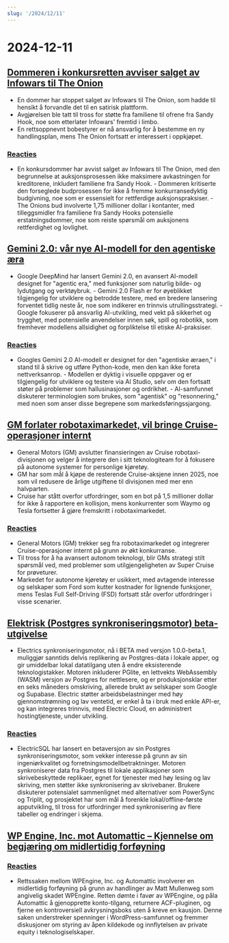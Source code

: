 ```yaml
---
slug: '/2024/12/11'
---
```


# 2024-12-11

## [Dommeren i konkursretten avviser salget av Infowars til The Onion](https://www.nytimes.com/2024/12/10/business/media/the-onion-infowars-alex-jones.html)

- En dommer har stoppet salget av Infowars til The Onion, som hadde til hensikt å forvandle det til en satirisk plattform.
- Avgjørelsen ble tatt til tross for støtte fra familiene til ofrene fra Sandy Hook, noe som etterlater Infowars' fremtid i limbo.
- En rettsoppnevnt bobestyrer er nå ansvarlig for å bestemme en ny handlingsplan, mens The Onion fortsatt er interessert i oppkjøpet.

### [Reacties](https://news.ycombinator.com/item?id=42384921)

- En konkursdommer har avvist salget av Infowars til The Onion, med den begrunnelse at auksjonsprosessen ikke maksimere avkastningen for kreditorene, inkludert familiene fra Sandy Hook. - Dommeren kritiserte den forseglede budprosessen for ikke å fremme konkurransedyktig budgivning, noe som er essensielt for rettferdige auksjonspraksiser. - The Onions bud involverte 1,75 millioner dollar i kontanter, med tilleggsmidler fra familiene fra Sandy Hooks potensielle erstatningsdommer, noe som reiste spørsmål om auksjonens rettferdighet og lovlighet.

## [Gemini 2.0: vår nye AI-modell for den agentiske æra](https://blog.google/technology/google-deepmind/google-gemini-ai-update-december-2024/)

- Google DeepMind har lansert Gemini 2.0, en avansert AI-modell designet for "agentic era," med funksjoner som naturlig bilde- og lydutgang og verktøybruk. - Gemini 2.0 Flash er for øyeblikket tilgjengelig for utviklere og betrodde testere, med en bredere lansering forventet tidlig neste år, noe som indikerer en trinnvis utrullingsstrategi. - Google fokuserer på ansvarlig AI-utvikling, med vekt på sikkerhet og trygghet, med potensielle anvendelser innen søk, spill og robotikk, som fremhever modellens allsidighet og forpliktelse til etiske AI-praksiser.

### [Reacties](https://news.ycombinator.com/item?id=42388783)

- Googles Gemini 2.0 AI-modell er designet for den "agentiske æraen," i stand til å skrive og utføre Python-kode, men den kan ikke foreta nettverksanrop. - Modellen er dyktig i visuelle oppgaver og er tilgjengelig for utviklere og testere via AI Studio, selv om den fortsatt støter på problemer som hallusinasjoner og ordrikhet. - AI-samfunnet diskuterer terminologien som brukes, som "agentisk" og "resonnering," med noen som anser disse begrepene som markedsføringssjargong.

## [GM forlater robotaximarkedet, vil bringe Cruise-operasjoner internt](https://www.cnbc.com/2024/12/10/gm-halts-funding-of-robotaxi-development-by-cruise.html)

- General Motors (GM) avslutter finansieringen av Cruise robotaxi-divisjonen og velger å integrere den i sitt teknologiteam for å fokusere på autonome systemer for personlige kjøretøy.
- GM har som mål å kjøpe de resterende Cruise-aksjene innen 2025, noe som vil redusere de årlige utgiftene til divisjonen med mer enn halvparten.
- Cruise har stått overfor utfordringer, som en bot på 1,5 millioner dollar for ikke å rapportere en kollisjon, mens konkurrenter som Waymo og Tesla fortsetter å gjøre fremskritt i robotaximarkedet.

### [Reacties](https://news.ycombinator.com/item?id=42381637)

- General Motors (GM) trekker seg fra robotaximarkedet og integrerer Cruise-operasjoner internt på grunn av økt konkurranse.
- Til tross for å ha avansert autonom teknologi, blir GMs strategi stilt spørsmål ved, med problemer som utilgjengeligheten av Super Cruise for prøveturer.
- Markedet for autonome kjøretøy er usikkert, med avtagende interesse og selskaper som Ford som kutter kostnader for lignende funksjoner, mens Teslas Full Self-Driving (FSD) fortsatt står overfor utfordringer i visse scenarier.

## [Elektrisk (Postgres synkroniseringsmotor) beta-utgivelse](https://electric-sql.com/blog/2024/12/10/electric-beta-release)

- Electrics synkroniseringsmotor, nå i BETA med versjon 1.0.0-beta.1, muliggjør sanntids delvis replikering av Postgres-data i lokale apper, og gir umiddelbar lokal datatilgang uten å endre eksisterende teknologistakker. Motoren inkluderer PGlite, en lettvekts WebAssembly (WASM) versjon av Postgres for nettlesere, og er produksjonsklar etter en seks måneders omskriving, allerede brukt av selskaper som Google og Supabase. Electric støtter arbeidsbelastninger med høy gjennomstrømning og lav ventetid, er enkel å ta i bruk med enkle API-er, og kan integreres trinnvis, med Electric Cloud, en administrert hostingtjeneste, under utvikling.

### [Reacties](https://news.ycombinator.com/item?id=42383136)

- ElectricSQL har lansert en betaversjon av sin Postgres synkroniseringsmotor, som vekker interesse på grunn av sin ingeniørkvalitet og forretningsmodellbetraktninger. Motoren synkroniserer data fra Postgres til lokale applikasjoner som skrivebeskyttede replikaer, egnet for tjenester med høy lesing og lav skriving, men støtter ikke synkronisering av skrivebaner. Brukere diskuterer potensialet sammenlignet med alternativer som PowerSync og Triplit, og prosjektet har som mål å forenkle lokal/offline-første apputvikling, til tross for utfordringer med synkronisering av flere tabeller og endringer i skjema.

## [WP Engine, Inc. mot Automattic – Kjennelse om begjæring om midlertidig forføyning](https://www.courtlistener.com/docket/69221176/64/wpengine-inc-v-automattic-inc/)

### [Reacties](https://news.ycombinator.com/item?id=42382829)

- Rettssaken mellom WPEngine, Inc. og Automattic involverer en midlertidig forføyning på grunn av handlinger av Matt Mullenweg som angivelig skadet WPEngine. Retten dømte i favør av WPEngine, og påla Automattic å gjenopprette konto-tilgang, returnere ACF-pluginen, og fjerne en kontroversiell avkrysningsboks uten å kreve en kausjon. Denne saken understreker spenninger i WordPress-samfunnet og fremmer diskusjoner om styring av åpen kildekode og innflytelsen av private equity i teknologiselskaper.

<head>
  <meta property="og:title" content="Dommeren i konkursretten avviser salget av Infowars til The Onion" />
  <meta property="og:type" content="website" />
  <meta property="og:image" content="https://og.cho.sh/api/og/?title=Dommeren%20i%20konkursretten%20avviser%20salget%20av%20Infowars%20til%20The%20Onion&subheading=woensdag%2011%20december%202024%3A%20Samenvatting%20Hacker%20News" />
</head>
